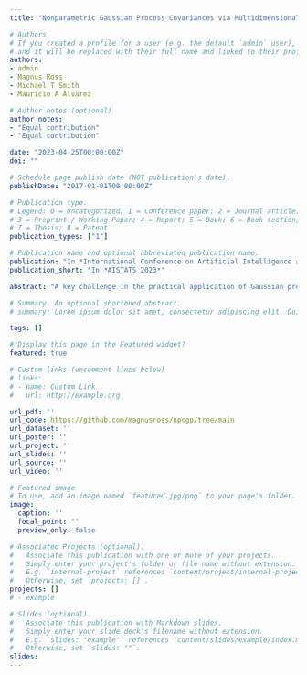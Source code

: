 ```yaml
---
title: "Nonparametric Gaussian Process Covariances via Multidimensional Convolutions"

# Authors
# If you created a profile for a user (e.g. the default `admin` user), write the username (folder name) here 
# and it will be replaced with their full name and linked to their profile.
authors:
- admin
- Magnus Ross
- Michael T Smith
- Mauricio A Alvarez

# Author notes (optional)
author_notes:
- "Equal contribution"
- "Equal contribution"

date: "2023-04-25T00:00:00Z"
doi: ""

# Schedule page publish date (NOT publication's date).
publishDate: "2017-01-01T00:00:00Z"

# Publication type.
# Legend: 0 = Uncategorized; 1 = Conference paper; 2 = Journal article;
# 3 = Preprint / Working Paper; 4 = Report; 5 = Book; 6 = Book section;
# 7 = Thesis; 8 = Patent
publication_types: ["1"]

# Publication name and optional abbreviated publication name.
publication: "In *International Conference on Artificial Intelligence and Statistics (AISTATS), 2023*"
publication_short: "In *AISTATS 2023*"

abstract: "A key challenge in the practical application of Gaussian processes (GPs) is selecting a proper covariance function. The process convolutions construction of GPs allows some additional flexibility, but still requires choosing a proper smoothing kernel, which is non-trivial. Previous approaches have built covariance functions by using GP priors over the smoothing kernel, and by extension the covariance, as a way to bypass the need to specify it in advance. However, these models have been limited in several ways: they are restricted to single dimensional inputs, eg time; they only allow modelling of single outputs and they do not scale to large datasets since inference is not straightforward. In this paper, we introduce a nonparametric process convolution formulation for GPs that alleviates these weaknesses. We achieve this using a functional sampling approach based on Matheron’s rule to perform fast sampling using interdomain inducing variables. We test the performance of our model on benchmarks for single output, multi-output and large-scale GP regression, and find that our approach can provide improvements over standard GP models, particularly for larger datasets."

# Summary. An optional shortened abstract.
# summary: Lorem ipsum dolor sit amet, consectetur adipiscing elit. Duis posuere tellus ac convallis placerat. Proin tincidunt magna sed ex sollicitudin condimentum.

tags: []

# Display this page in the Featured widget?
featured: true

# Custom links (uncomment lines below)
# links:
# - name: Custom Link
#   url: http://example.org

url_pdf: ''
url_code: https://github.com/magnusross/npcgp/tree/main
url_dataset: ''
url_poster: ''
url_project: ''
url_slides: ''
url_source: ''
url_video: ''

# Featured image
# To use, add an image named `featured.jpg/png` to your page's folder. 
image:
  caption: ''
  focal_point: ""
  preview_only: false

# Associated Projects (optional).
#   Associate this publication with one or more of your projects.
#   Simply enter your project's folder or file name without extension.
#   E.g. `internal-project` references `content/project/internal-project/index.md`.
#   Otherwise, set `projects: []`.
projects: []
# - example

# Slides (optional).
#   Associate this publication with Markdown slides.
#   Simply enter your slide deck's filename without extension.
#   E.g. `slides: "example"` references `content/slides/example/index.md`.
#   Otherwise, set `slides: ""`.
slides: 
---
```


